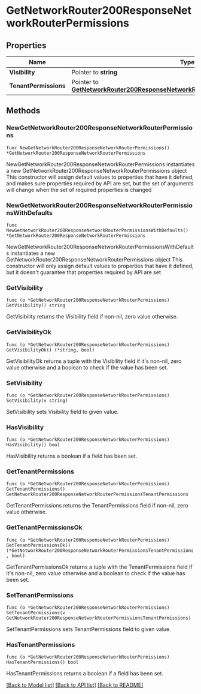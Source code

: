 # GetNetworkRouter200ResponseNetworkRouterPermissions

## Properties

Name | Type | Description | Notes
------------ | ------------- | ------------- | -------------
**Visibility** | Pointer to **string** |  | [optional] 
**TenantPermissions** | Pointer to [**GetNetworkRouter200ResponseNetworkRouterPermissionsTenantPermissions**](GetNetworkRouter200ResponseNetworkRouterPermissionsTenantPermissions.md) |  | [optional] 

## Methods

### NewGetNetworkRouter200ResponseNetworkRouterPermissions

`func NewGetNetworkRouter200ResponseNetworkRouterPermissions() *GetNetworkRouter200ResponseNetworkRouterPermissions`

NewGetNetworkRouter200ResponseNetworkRouterPermissions instantiates a new GetNetworkRouter200ResponseNetworkRouterPermissions object
This constructor will assign default values to properties that have it defined,
and makes sure properties required by API are set, but the set of arguments
will change when the set of required properties is changed

### NewGetNetworkRouter200ResponseNetworkRouterPermissionsWithDefaults

`func NewGetNetworkRouter200ResponseNetworkRouterPermissionsWithDefaults() *GetNetworkRouter200ResponseNetworkRouterPermissions`

NewGetNetworkRouter200ResponseNetworkRouterPermissionsWithDefaults instantiates a new GetNetworkRouter200ResponseNetworkRouterPermissions object
This constructor will only assign default values to properties that have it defined,
but it doesn't guarantee that properties required by API are set

### GetVisibility

`func (o *GetNetworkRouter200ResponseNetworkRouterPermissions) GetVisibility() string`

GetVisibility returns the Visibility field if non-nil, zero value otherwise.

### GetVisibilityOk

`func (o *GetNetworkRouter200ResponseNetworkRouterPermissions) GetVisibilityOk() (*string, bool)`

GetVisibilityOk returns a tuple with the Visibility field if it's non-nil, zero value otherwise
and a boolean to check if the value has been set.

### SetVisibility

`func (o *GetNetworkRouter200ResponseNetworkRouterPermissions) SetVisibility(v string)`

SetVisibility sets Visibility field to given value.

### HasVisibility

`func (o *GetNetworkRouter200ResponseNetworkRouterPermissions) HasVisibility() bool`

HasVisibility returns a boolean if a field has been set.

### GetTenantPermissions

`func (o *GetNetworkRouter200ResponseNetworkRouterPermissions) GetTenantPermissions() GetNetworkRouter200ResponseNetworkRouterPermissionsTenantPermissions`

GetTenantPermissions returns the TenantPermissions field if non-nil, zero value otherwise.

### GetTenantPermissionsOk

`func (o *GetNetworkRouter200ResponseNetworkRouterPermissions) GetTenantPermissionsOk() (*GetNetworkRouter200ResponseNetworkRouterPermissionsTenantPermissions, bool)`

GetTenantPermissionsOk returns a tuple with the TenantPermissions field if it's non-nil, zero value otherwise
and a boolean to check if the value has been set.

### SetTenantPermissions

`func (o *GetNetworkRouter200ResponseNetworkRouterPermissions) SetTenantPermissions(v GetNetworkRouter200ResponseNetworkRouterPermissionsTenantPermissions)`

SetTenantPermissions sets TenantPermissions field to given value.

### HasTenantPermissions

`func (o *GetNetworkRouter200ResponseNetworkRouterPermissions) HasTenantPermissions() bool`

HasTenantPermissions returns a boolean if a field has been set.


[[Back to Model list]](../README.md#documentation-for-models) [[Back to API list]](../README.md#documentation-for-api-endpoints) [[Back to README]](../README.md)


